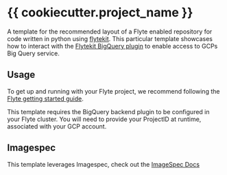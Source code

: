 # {{ cookiecutter.project_name }}

A template for the recommended layout of a Flyte enabled repository for code written in python using [flytekit](https://docs.flyte.org/projects/flytekit/en/latest/).
This particular template showcases how to interact with the [Flytekit BigQuery plugin](https://docs.flyte.org/projects/flytekit/en/latest/plugins/generated/flytekitplugins.bigquery.BigQueryTask.html) to enable access to GCPs Big Query service. 

## Usage

To get up and running with your Flyte project, we recommend following the
[Flyte getting started guide](https://docs.flyte.org/en/latest/getting_started.html).

This template requires the BigQuery backend plugin to be configured in your Flyte cluster. 
You will need to provide your ProjectID at runtime, associated with your GCP account.

## Imagespec

This template leverages Imagespec, check out the [ImageSpec Docs](..)
